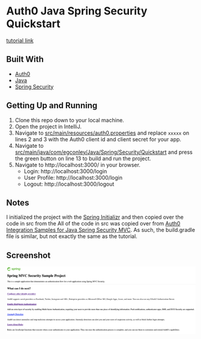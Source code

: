 # Auth0 Java Spring Security Quickstart
[tutorial link](https://auth0.com/docs/quickstart/webapp/java-spring-security-mvc)

## Built With
- [Auth0](https://auth0.com/)
- [Java](https://www.java.com/en/)
- [Spring Security](https://www.java.com/en/)

## Getting Up and Running
1. Clone this repo down to your local machine.
2. Open the project in IntelliJ.
3. Navigate to [src/main/resources/auth0.properties](./src/main/resources/auth0.properties) and replace `xxxxx` on lines 2 and 3 with the Auth0 client id and client secret for your app.
4. Navigate to [src/main/java/com/egconley/Java/Spring/Security/Quickstart](./src/main/java/com/egconley/Java/Spring/Security/Quickstart/JavaSpringSecurityQuickstartApplication.java) and press the green button on line 13 to build and run the project.
5. Navigate to http://localhost:3000/ in your browser.
    - Login: http://localhost:3000/login
    - User Profile: http://localhost:3000/login
    - Logout: http://localhost:3000/logout

## Notes
I initialized the project with the [Spring Initializr](https://start.spring.io/) and then copied over the code in src from the  All of the code in src was copied over from [Auth0 Integration Samples for Java Spring Security MVC](https://github.com/auth0-samples/auth0-spring-security-mvc-sample).  As such, the build.gradle file is similar, but not exactly the same as the tutorial.

## Screenshot
![](java-spring-security.png)